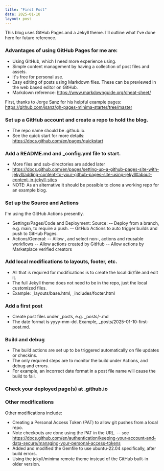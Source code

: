 ```yaml
---
title: "First Post"
date: 2025-01-10
layout: post
---
```


This blog uses GitHub Pages and a Jekyll theme.  I'll outline what I've done here for future reference.  

### Advantages of using GitHub Pages for me are:
- Using GitHub, which I need more experience using.
- Simple content management by having a collection of post files and assets.
- It's free for personal use.
- Easy editing of posts using Markdown files. These can be previewed in the web based editor on GitHub.
- Markdown reference: <https://www.markdownguide.org/cheat-sheet/>

First, thanks to Jorge Sanz for his helpful example pages:\
<https://github.com/jsanz/gh-pages-minima-starter/tree/master>

### Set up a GitHub account and create a repo to hold the blog.
- The repo name should be <user>.github.io.
- See the quick start for more details:\
  <https://docs.github.com/en/pages/quickstart>

### Add a README.md and _config.yml file to start.
- More files and sub-directories are added later
- <https://docs.github.com/en/pages/setting-up-a-github-pages-site-with-jekyll/adding-content-to-your-github-pages-site-using-jekyll#about-content-in-jekyll-sites>
- NOTE: As an alternative it should be possible to clone a working repo for an example blog.

### Set up the Source and Actions 
I'm using the GitHub Actions presently.
- Settings/Pages/Code and Deployment: Source:
-- Deploy from a branch, e.g. main, to require a push.
-- GitHub Actions to auto trigger builds and push to GitHub Pages.
- Actions/General:
-- Allow <user>, and select non-<user>, actions and reusable workflows
-- Allow actions created by GitHub
-- Allow actions by Marketplace verified creators

### Add local modifications to layouts, footer, etc.
- All that is required for modifications is to create the local dir/file and edit it.
- The full Jekyll theme does not need to be in the repo, just the local customized files.
- Example: _layouts/base.html, _includes/footer.html

### Add a first post
- Create post files under _posts, e.g. _posts/<date>-<short-description>.md
- The date format is yyyy-mm-dd.  Example, _posts/2025-01-10-first-post.md.

### Build and debug
- The build actions are set up to be triggered automatically on file updates or checkins.
- The only required steps are to monitor the build under Actions, and debug and errors.
- For example, an incorrect date format in a post file name will cause the build to fail.

### Check your deployed page(s) at <user>.github.io

### Other modifications
Other modifications include:
- Creating a Personal Access Token (PAT) to allow git pushes from a local repo.
- Note checkouts are done using the PAT in the URL.
-- see <https://docs.github.com/en/authentication/keeping-your-account-and-data-secure/managing-your-personal-access-tokens>
- Added and modified the Gemfile to use ubuntu-22.04 specifically, after build errors.
- Using the jekyll/minima remote theme instead of the GitHub built-in older version.

